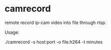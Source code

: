 camrecord
=========

remote record ip-cam video into file through rtsp.

Usage:

./camrecord -s host:port -o file.h264 -t minutes
